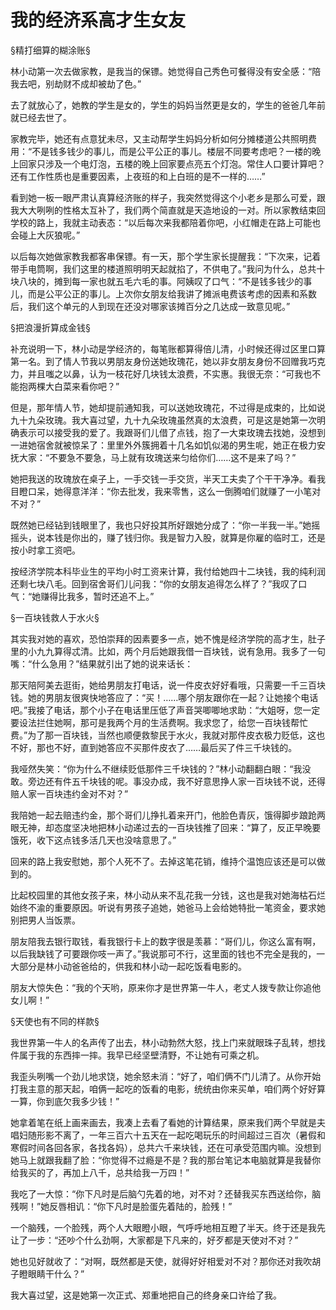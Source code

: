 # 我的经济系高才生女友

§精打细算的糊涂账§

林小动第一次去做家教，是我当的保镖。她觉得自己秀色可餐得没有安全感：“陪我去吧，别劫财不成却被劫了色。”

去了就放心了，她教的学生是女的，学生的妈妈当然更是女的，学生的爸爸几年前就已经去世了。

家教完毕，她还有点意犹未尽，又主动帮学生妈妈分析如何分摊楼道公共照明费用：“不是钱多钱少的事儿，而是公平公正的事儿。楼层不同要考虑吧？一楼的晚上回家只涉及一个电灯泡，五楼的晚上回家要点亮五个灯泡。常住人口要计算吧？还有工作性质也是重要因素，上夜班的和上白班的是不一样的……”

看到她一板一眼严肃认真算经济账的样子，我突然觉得这个小老乡是那么可爱，跟我大大咧咧的性格太互补了，我们两个简直就是天造地设的一对。所以家教结束回学校的路上，我就主动表态：“以后每次来我都陪着你吧，小红帽走在路上可能也会碰上大灰狼呢。”

以后每次她做家教我都客串保镖。有一天，那个学生家长提醒我：“下次来，记着带手电筒啊，我们这里的楼道照明明天起就掐了，不供电了。”我问为什么，总共十块八块的，摊到每一家也就五毛六毛的事。阿姨叹了口气：“不是钱多钱少的事儿，而是公平公正的事儿。上次你女朋友给我讲了摊派电费该考虑的因素和系数后，我们这个单元的人到现在还没对哪家该摊百分之几达成一致意见呢。”

§把浪漫折算成金钱§

补充说明一下，林小动是学经济的，每笔账都算得倍儿清，小时候还得过区里口算第一名。到了情人节我以男朋友身份送她玫瑰花，她以非女朋友身份不回赠我巧克力，并且嗤之以鼻，认为一枝花好几块钱太浪费，不实惠。我很无奈：“可我也不能抱两棵大白菜来看你吧？”

但是，那年情人节，她却提前通知我，可以送她玫瑰花，不过得是成束的，比如说九十九朵玫瑰。我大喜过望，九十九朵玫瑰虽然真的太浪费，可是这是她第一次明确表示可以接受我的爱了。我跟哥们儿借了点钱，抱了一大束玫瑰去找她，没想到一进她宿舍就被惊呆了：里里外外簇拥着十几名如饥似渴的男生呢，她正在极力安抚大家：“不要急不要急，马上就有玫瑰送来匀给你们……这不是来了吗？”

她把我送的玫瑰放在桌子上，一手交钱一手交货，半天工夫卖了个干干净净。看我目瞪口呆，她得意洋洋：“你去批发，我来零售，这么一倒腾咱们就赚了一小笔对不对？”

既然她已经钻到钱眼里了，我也只好投其所好跟她分成了：“你一半我一半。”她摇摇头，说本钱是你出的，赚了钱归你。我是智力入股，就算是你雇的临时工，还是按小时拿工资吧。

按经济学院本科毕业生的平均小时工资来计算，我付给她四十二块钱，我的纯利润还剩七块八毛。回到宿舍哥们儿问我：“你的女朋友追得怎么样了？”我叹了口气：“她赚得比我多，暂时还追不上。”

§一百块钱救人于水火§

其实我对她的喜欢，恐怕崇拜的因素要多一点，她不愧是经济学院的高才生，肚子里的小九九算得忒清。比如，两个月后她跟我借一百块钱，说有急用。我多了一句嘴：“什么急用？”结果就引出了她的说来话长：

那天陪阿美去逛街，她给男朋友打电话，说一件皮衣好好看哦，只需要一千三百块钱。她的男朋友很爽快地答应了：“买！……哪个朋友跟你在一起？让她接个电话吧。”我接了电话，那个小子在电话里压低了声音哭唧唧地求助：“大姐呀，您一定要设法拦住她啊，那可是我两个月的生活费啊。我求您了，给您一百块钱帮忙费。”为了那一百块钱，当然也顺便救黎民于水火，我就对那件皮衣极力贬低，这也不好，那也不好，直到她答应不买那件皮衣了……最后买了件三千块钱的。

我哑然失笑：“你为什么不继续贬低那件三千块钱的？”林小动翻翻白眼：“我没敢。旁边还有件五千块钱的呢。事没办成，我不好意思挣人家一百块钱不说，还得赔人家一百块违约金对不对？”

我陪她一起去赔违约金，那个哥们儿挣扎着来开门，他脸色青灰，饿得脚步踉跄两眼无神，却态度坚决地把林小动递过去的一百块钱推了回来：“算了，反正早晚要饿死，收下这点钱多活几天也没啥意思了。”

回来的路上我安慰她，那个人死不了。去掉这笔花销，维持个温饱应该还是可以做到的。

比起校园里的其他女孩子来，林小动从来不乱花我一分钱，这也是我对她海枯石烂始终不渝的重要原因。听说有男孩子追她，她爸马上会给她特批一笔资金，要求她别把男人当饭票。

朋友陪我去银行取钱，看我银行卡上的数字很是羡慕：“哥们儿，你这么富有啊，以后我缺钱了可要跟你吱一声了。”我说那可不行，这里面的钱也不完全是我的，一大部分是林小动爸爸给的，供我和林小动一起吃饭看电影的。

朋友大惊失色：“我的个天哟，原来你才是世界第一牛人，老丈人拨专款让你追他女儿啊！”

§天使也有不同的样款§

我世界第一牛人的名声传了出去，林小动勃然大怒，找上门来就眼珠子乱转，想找件属于我的东西摔一摔。我早已经坚壁清野，不让她有可乘之机。

我歪头咧嘴一个劲儿地求饶，她余怒未消：“好了，咱们俩不门儿清了。从你开始打我主意的那天起，咱俩一起吃的饭看的电影，统统由你来买单，咱们两个好好算一算，你到底欠我多少钱！”

她拿着笔在纸上画来画去，我凑上去看了看她的计算结果，原来我们两个早就是夫唱妇随形影不离了，一年三百六十五天在一起吃喝玩乐的时间超过三百次（暑假和寒假时间各回各家，各找各妈），总共六千来块钱，还在可承受范围内嘛。没想到她马上就跟我翻了脸：“你觉得不过瘾是不是？我的那台笔记本电脑就算是我替你给我买的了，再加上八千，总共给我一万四！”

我吃了一大惊：“你下凡时是后脑勺先着的地，对不对？还替我买东西送给你，脑残啊！”她反唇相讥：“你下凡时是脸蛋先着陆的，脸残！”

一个脑残，一个脸残，两个人大眼瞪小眼，气呼呼地相互瞪了半天。终于还是我先让了一步：“还吵个什么劲啊，大家都是下凡来的，好歹都是天使对不对？”

她也见好就收了：“对啊，既然都是天使，就得好好相爱对不对？那你还对我吹胡子瞪眼睛干什么？”

我大喜过望，这是她第一次正式、郑重地把自己的终身亲口许给了我。